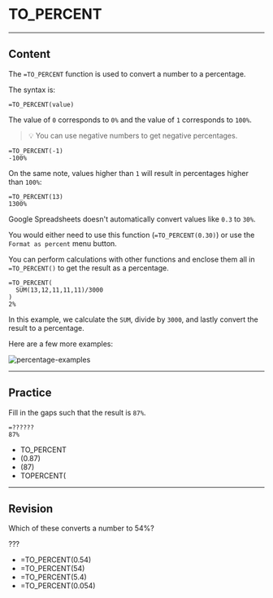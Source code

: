 ﻿---
author: Stefan-Stojanovic

type: normal

category: how to

links:
  - '[TO_PERCENT](https://support.google.com/docs/answer/3094284){documentation}'

---

# TO_PERCENT

---
## Content

The `=TO_PERCENT` function is used to convert a number to a percentage.

The syntax is:

```plain-text
=TO_PERCENT(value)
```

The value of `0` corresponds to `0%` and the value of `1` corresponds to `100%`.

> 💡 You can use negative numbers to get negative percentages.

```plain-text
=TO_PERCENT(-1)
-100%
```

On the same note, values higher than `1` will result in percentages higher than `100%`:

```plain-text
=TO_PERCENT(13)
1300%
```

Google Spreadsheets doesn't automatically convert values like `0.3` to `30%`. 

You would either need to use this function (`=TO_PERCENT(0.30)`) or use the `Format as percent` menu button. 

You can perform calculations with other functions and enclose them all in `=TO_PERCENT()` to get the result as a percentage.

```plain-text
=TO_PERCENT(
  SUM(13,12,11,11,11)/3000
)
2%
```

In this example, we calculate the `SUM`, divide by `3000`, and lastly convert the result to a percentage.

Here are a few more examples:

![percentage-examples](https://img.enkipro.com/54b3edceb7c560c5390324103ae353b3.png)

---
## Practice

Fill in the gaps such that the result is `87%`.

```plain-text
=??????
87%
```

- TO_PERCENT
- (0.87)
- (87)
- TOPERCENT(

---
## Revision

Which of these converts a number to 54%?

???

- =TO_PERCENT(0.54)
- =TO_PERCENT(54)
- =TO_PERCENT(5.4)
- =TO_PERCENT(0.054)